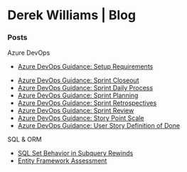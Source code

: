 # Derek Williams | Blog

### Posts
Azure DevOps
- [Azure DevOps Guidance: Setup Requirements](./AzureDevOps/AzDO.SetupRequirements.md)
<!-- [Azure DevOps Guidance: Definition of Done](./AzureDevOps/AzDO.Guidelines.DefinitionDone.md)-->
<!-- [Azure DevOps Guidance: Scheduling Time Off](./AzureDevOps/AzDO.Guidelines.SchedulingOOF.md)-->
- [Azure DevOps Guidance: Sprint Closeout](./AzureDevOps/AzDO.Guidelines.SprintCloseout.md)
- [Azure DevOps Guidance: Sprint Daily Process](./AzureDevOps/AzDO.Guidelines.SprintDailyProcess.md)
- [Azure DevOps Guidance: Sprint Planning](./AzureDevOps/AzDO.Guidelines.SprintPlanning.md)
- [Azure DevOps Guidance: Sprint Retrospectives](./AzureDevOps/AzDO.Guidelines.SprintRetrospectives.md)
- [Azure DevOps Guidance: Sprint Review](./AzureDevOps/AzDO.Guidelines.SprintReview.md)
- [Azure DevOps Guidance: Story Point Scale](./AzureDevOps/AzDO.Guidelines.StoryPoints.md)
- [Azure DevOps Guidance: User Story Definition of Done](./AzureDevOps/AzDO.Guidelines.UserStory.DefDone.md)
<!-- [Azure DevOps Guidance: Process Best Practices](./AzureDevOps/AzDO.Guidelines.ProcessBestPractices.md)-->

SQL & ORM
- [SQL Set Behavior in Subquery Rewinds](/subqueryrewinds.md)
- [Entity Framework Assessment](/EFAssessment.md)

